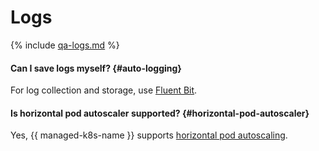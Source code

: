 # Logs

{% include [qa-logs.md](../../_includes/qa-logs.md) %}


#### Can I save logs myself? {#auto-logging}

For log collection and storage, use [Fluent Bit](../tutorials/fluent-bit-logging.md).


#### Is horizontal pod autoscaler supported? {#horizontal-pod-autoscaler}

Yes, {{ managed-k8s-name }} supports [horizontal pod autoscaling](../concepts/autoscale.md#hpa).